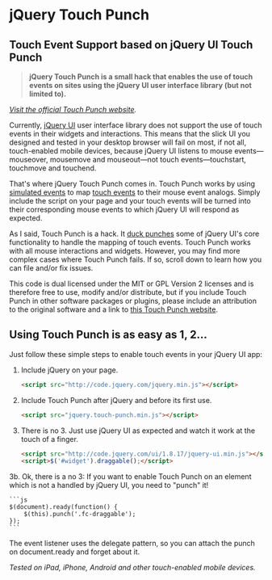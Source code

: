# jQuery Touch Punch
## Touch Event Support based on jQuery UI Touch Punch

> **jQuery Touch Punch is a small hack that enables the use of touch events on sites using the jQuery UI user interface library (but not limited to).**

_[Visit the official Touch Punch website](http://touchpunch.furf.com)._

Currently, [jQuery UI](http://jqueryui.com/) user interface library does not support the use of touch events in their widgets and interactions. This means that the slick UI you designed and tested in your desktop browser will fail on most, if not all, touch-enabled mobile devices, because jQuery UI listens to mouse events—mouseover, mousemove and mouseout—not touch events—touchstart, touchmove and touchend.

That's where jQuery Touch Punch comes in. Touch Punch works by using [simulated events](https://developer.mozilla.org/en/DOM/document.createEvent) to map [touch events](http://www.html5rocks.com/en/mobile/touch/) to their mouse event analogs. Simply include the script on your page and your touch events will be turned into their corresponding mouse events to which jQuery UI will respond as expected.

As I said, Touch Punch is a hack. It [duck punches](http://en.wikipedia.org/wiki/Monkey_patch) some of jQuery UI's core functionality to handle the mapping of touch events. Touch Punch works with all mouse interactions and widgets. However, you may find more complex cases where Touch Punch fails. If so, scroll down to learn how you can file and/or fix issues.

This code is dual licensed under the MIT or GPL Version 2 licenses and is therefore free to use, modify and/or distribute, but if you include Touch Punch in other software packages or plugins, please include an attribution to the original software and a link to [this Touch Punch website](http://touchpunch.furf.com/).

## Using Touch Punch is as easy as 1, 2…

Just follow these simple steps to enable touch events in your jQuery UI app:

1. Include jQuery on your page.

    ```html
    <script src="http://code.jquery.com/jquery.min.js"></script>
    ```

2. Include Touch Punch after jQuery and before its first use.

    ```html
    <script src="jquery.touch-punch.min.js"></script>
    ```

3. There is no 3. Just use jQuery UI as expected and watch it work at the touch of a finger.

    ```html
    <script src="http://code.jquery.com/ui/1.8.17/jquery-ui.min.js"></script>
    <script>$('#widget').draggable();</script>
    ```

3b. Ok, there is a no 3: If you want to enable Touch Punch on an element which is not a handled by jQuery UI, you need to "punch" it!

    ```js
    $(document).ready(function() {
        $(this).punch('.fc-draggable');
    });
    ```
The event listener uses the delegate pattern, so you can attach the punch on document.ready and forget about it.

_Tested on iPad, iPhone, Android and other touch-enabled mobile devices._
